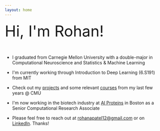 ```yaml
---
layout: home
---
```

<font size= '35'>
Hi, I'm Rohan!
</font>

&nbsp;


- I graduated from Carnegie Mellon University with a double-major in Computational Neuroscience and Statistics & Machine Learning 

- I'm currently working through Introduction to Deep Learning (6.S191) from MIT 

- Check out my [projects](https://rhopatel.github.io/projects/) and some relevant [courses](https://rhopatel.github.io/coursework) from my last few years @ CMU

- I'm now working in the biotech industry at [AI Proteins](https://aiproteins.bio/) in Boston as a Senior Computational Research Associate

- Please feel free to reach out at [rohanapatel12@gmail.com](rohanapatel12@gmail.com) or on [LinkedIn](https://www.linkedin.com/in/rhopatel). Thanks!


